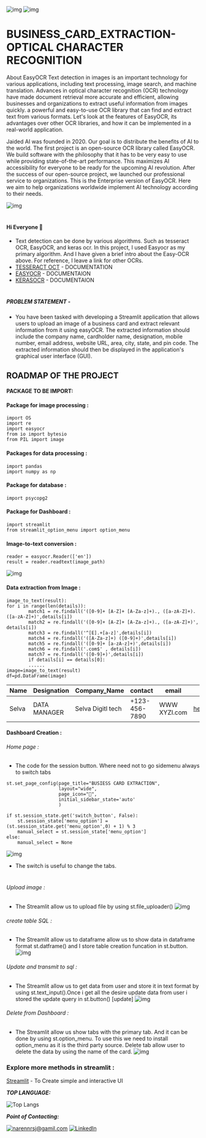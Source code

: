 ![img](/ocr-.jpg) ![img](/Upload.svg)

# BUSINESS_CARD_EXTRACTION-OPTICAL CHARACTER RECOGNITION 
About EasyOCR
Text detection in images is an important technology for various applications, including text processing, image search, and machine translation. 
Advances in optical character recognition (OCR) technology have made document retrieval more accurate and efficient, allowing businesses and organizations to extract useful information from images quickly. a powerful and easy-to-use OCR library that can find and extract text from various formats. Let's look at the features of EasyOCR, its advantages over other OCR libraries, and how it can be implemented in a real-world application.

Jaided AI was founded in 2020. Our goal is to distribute the benefits of AI to the world. The first project is an open-source OCR library called EasyOCR. We build software with the philosophy that it has to be very easy to use while providing state-of-the-art performance. This maximizes AI accessibility for everyone to be ready for the upcoming AI revolution. After the success of our open-source project, we launched our professional service to organizations. This is the Enterprise version of EasyOCR. Here we aim to help organizations worldwide implement AI technology according to their needs.

![img](/easyocr_framework.jpeg)

#
#### Hi Everyone 🫶
 * Text detection can be done by various algorithms. Such as tesseract OCR, EasyOCR, and keras ocr. In this project, I used Easyocr as my primary algorithm. And I have given a brief intro about the Easy-OCR above. For reference, I leave a link for other OCRs.
 * [TESSERACT OCT](https://tesseract-ocr.github.io/) - DOCUMENTATION
 * [EASYOCR](https://www.jaided.ai/easyocr/documentation/) - DOCUMENTAION
 * [KERASOCR](https://keras-ocr.readthedocs.io/en/latest/) - DOCUMENTAION
#
##### PROBLEM STATEMENT - 
  *  You have been tasked with developing a Streamlit application that allows users to upload an image of a business card and extract relevant information from it using easyOCR. The extracted information should include the company name, cardholder name, designation, mobile number, email address, website URL, area, city, state, and pin code. The extracted information should then be displayed in the application's graphical user interface (GUI).

## ROADMAP OF THE PROJECT
#### PACKAGE TO BE IMPORT:
#### Package for image processing : 
```
import OS
import re
import easyocr
from io import bytesio
from PIL import image
```
#### Packages for data processing :
```
import pandas
import numpy as np
```
#### Package for database :
```
import psycopg2
```
#### Package for Dashboard :
```
import streamlit
from streamlit_option_menu import option_menu
```
#### Image-to-text conversion :
```
reader = easyocr.Reader(['en'])
result = reader.readtext(image_path)
```


![img](/select.jpg)


#### Data extraction from Image :
```
image_to_text(result):
for i in range(len(details)):
        match1 = re.findall('([0-9]+ [A-Z]+ [A-Za-z]+)., ([a-zA-Z]+). ([a-zA-Z]+)',details[i])    
        match2 = re.findall('([0-9]+ [A-Z]+ [A-Za-z]+)., ([a-zA-Z]+)', details[i])
        match3 = re.findall('^[E].+[a-z]',details[i])
        match4 = re.findall('([A-Za-z]+) ([0-9]+)',details[i])
        match5 = re.findall('([0-9]+ [a-zA-z]+)',details[i])    
        match6 = re.findall('.com$' , details[i])
        match7 = re.findall('([0-9]+)',details[i])
        if details[i] == details[0]:
        ......
image=image_to_text(result)
df=pd.DataFrame(image)
```
| Name | Designation | Company_Name | contact | email | website | state | pincode |
| -----| ----------- | ------------ | ------- | ----- | ------- | ----- | ------- |
| Selva | DATA MANAGER | Selva Digitl tech | +123-456-7890 | WWW XYZI.com | hello@XYZ1.com | TamilNadu | 600113 |

#### Dashboard Creation : 
###### Home page :
 * The code for the session button. Where need not to go sidemenu always to switch tabs
```
st.set_page_config(page_title="BUSIESS CARD EXTRACTION",
                   layout="wide",
                   page_icon="🧊",
                   initial_sidebar_state='auto'
                   )

if st.session_state.get('switch_button', False):
    st.session_state['menu_option'] = (st.session_state.get('menu_option',0) + 1) % 3
    manual_select = st.session_state['menu_option']
else:
    manual_select = None
```
![img](/Home_page.jpg)

 * The switch is useful to change the tabs.
#
###### Upload image : 
 * The Streamlit allow us to upload file by using st.file_uploader()
![img](/upload1.jpg)
###### create table SQL : 
 * The Streamlit allow us to dataframe allow us to show data in dataframe format st.datframe() and I store table creation funcation in st.button. 
![img](/upload2.jpg)
###### Update and transmit to sql : 
 * The Streamlit allow us to get data from user and store it in text format by using st.text_input().Once i get all the desire update data from user i stored the update query in st.button() [update]
![img](/upload3.jpg)

###### Delete from Dashboard : 
 * The Streamlit allow us show tabs with the primary tab. And it can be done by using st.option_menu. To use this we need to install option_menu as it is the third party source. Delete tab allow user to delete the data by using the name of the card.
![img](/upload4.jpg)
### Explore more methods in streamlit : 
[Streamlit](https://docs.streamlit.io/) - To Create simple and interactive UI




<p align="left">
<b><em>TOP LANGUAGE:</em></b> <br/>


![Top Langs](https://github-readme-stats.vercel.app/api/top-langs/?username=Narennrs1&layout=compact)


<p align="left">
<b><em>Point of Contacting:</em></b> <br/>
  
<a href="mailto:narennrsj@gmail.com">![narennrsj@gamil.com](https://img.shields.io/badge/Gmail-D14836?style=for-the-badge&logo=gmail&logoColor=white)</a> <a href="<https://www.linkedin.com/in/narayana-ram-sekar-b689a9201/>">![LinkedIn](https://img.shields.io/badge/LinkedIn-0077B5?style=for-the-badge&logo=linkedin&logoColor=white)</a>
